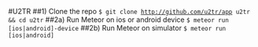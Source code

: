 #U2TR
##1) Clone the repo
<code>$ git clone http://github.com/u2tr/app u2tr && cd u2tr</code>
##2a) Run Meteor on ios or android device
<code>$ meteor run [ios|android]-device</code>
##2b) Run Meteor on simulator
<code>$ meteor run [ios|android]</code>